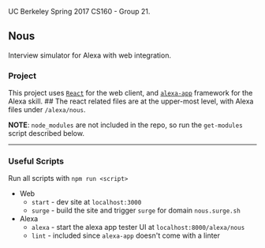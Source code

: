 UC Berkeley Spring 2017 CS160 - Group 21.

Nous
---
Interview simulator for Alexa with web integration.

### Project
This project uses [`React`](https://github.com/facebook/react) for the web client, and [`alexa-app`](https://github.com/alexa-js/alexa-app) framework for the Alexa skill.  ## 
The react related files are at the upper-most level, with Alexa files under `/alexa/nous`.

**NOTE**: `node_modules` are not included in the repo, so run the `get-modules` script described below.

---

### Useful Scripts
Run all scripts with `npm run <script>`
- Web
    - `start` - dev site at `localhost:3000`
    - `surge` - build the site and trigger `surge` for domain `nous.surge.sh`
- Alexa
    - `alexa` - start the alexa app tester UI at `localhost:8000/alexa/nous`
    - `lint`  - included since `alexa-app` doesn't come with a linter

